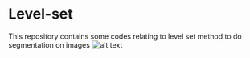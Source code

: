 # Level-set
This repository contains some codes relating to level set method to do segmentation on images
![alt text](https://raw.githubusercontent.com/Ka0Ri/Level-set/master/to/img.png)
